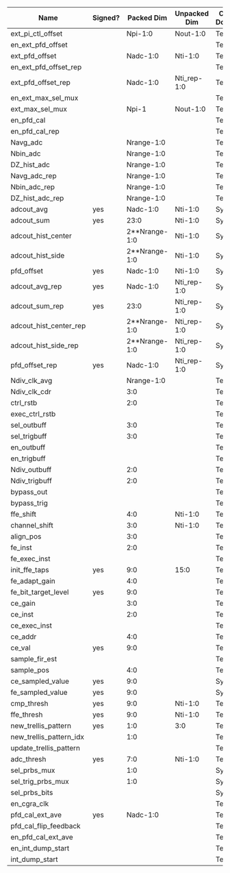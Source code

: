 | Name                       | Signed? | Packed Dim             | Unpacked Dim     | Clock Domain | JTAG Dir | Reset Val |
|----------------------------|---------|------------------------|------------------|--------------|----------|-----------|
| ext_pi_ctl_offset          |         | Npi-1:0                | Nout-1:0         | Test         | out      | 0&135&270&405|
| en_ext_pfd_offset          |         |                        |                  | Test         | out      | 'b1       |
| ext_pfd_offset             |         | Nadc-1:0               | Nti-1:0          | Test         | out      | 'd47      |
| en_ext_pfd_offset_rep      |         |                        |                  | Test         | out      | 'b1       |
| ext_pfd_offset_rep         |         | Nadc-1:0               | Nti_rep-1:0      | Test         | out      | 'd27      |
| en_ext_max_sel_mux         |         |                        |                  | Test         | out      | 'b0       |
| ext_max_sel_mux 		     |         | Npi-1                  | Nout-1:0         | Test         | out      | 'd127     |
| en_pfd_cal                 |         |                        |                  | Test         | out      | 'b0       |
| en_pfd_cal_rep             |         |                        |                  | Test         | out      | 'b0       |
| Navg_adc                   |         | Nrange-1:0             |                  | Test         | out      | 'd10      |
| Nbin_adc                   |         | Nrange-1:0             |                  | Test         | out      | 'd6       |
| DZ_hist_adc                |         | Nrange-1:0             |                  | Test         | out      | 'd3       |
| Navg_adc_rep               |         | Nrange-1:0             |                  | Test         | out      | 'd10      |
| Nbin_adc_rep               |         | Nrange-1:0             |                  | Test         | out      | 'd6       |
| DZ_hist_adc_rep            |         | Nrange-1:0             |                  | Test         | out      | 'd3       |
| adcout_avg                 | yes     | Nadc-1:0               | Nti-1:0          | System       | in       |           |
| adcout_sum                 | yes     | 23:0                   | Nti-1:0          | System       | in       |           |
| adcout_hist_center         |         | 2\*\*Nrange-1:0        | Nti-1:0          | System       | in       |           |
| adcout_hist_side           |         | 2\*\*Nrange-1:0        | Nti-1:0          | System       | in       |           |
| pfd_offset                 | yes     | Nadc-1:0               | Nti-1:0          | System       | in       |           |
| adcout_avg_rep             | yes     | Nadc-1:0               | Nti_rep-1:0      | System       | in       |           |
| adcout_sum_rep             | yes     | 23:0                   | Nti_rep-1:0      | System       | in       |           |
| adcout_hist_center_rep     |         | 2\*\*Nrange-1:0        | Nti_rep-1:0      | System       | in       |           |
| adcout_hist_side_rep       |         | 2\*\*Nrange-1:0        | Nti_rep-1:0      | System       | in       |           |
| pfd_offset_rep             | yes     | Nadc-1:0               | Nti_rep-1:0      | System       | in       |           |
| Ndiv_clk_avg               |         | Nrange-1:0             |                  | Test         | out      |   10      |
| Ndiv_clk_cdr               |         | 3:0                    |                  | Test         | out      |   4       |
| ctrl_rstb                  |         | 2:0                    |                  | Test         | out      |   0       |
| exec_ctrl_rstb             |         |                        |                  | Test         | out      |   0       |
| sel_outbuff				 | 		   | 3:0					|				   | Test		  | out 	 |   0		 |
| sel_trigbuff				 | 		   | 3:0					|				   | Test		  | out 	 |   0		 |
| en_outbuff				 | 		   |     					|				   | Test		  | out 	 |   0		 |
| en_trigbuff				 | 		   |     					|				   | Test		  | out 	 |   0		 |
| Ndiv_outbuff				 | 		   | 2:0					|				   | Test		  | out 	 |   0		 |
| Ndiv_trigbuff 			 | 		   | 2:0					|				   | Test		  | out 	 |   0		 |
| bypass_out				 | 		   |     					|				   | Test		  | out 	 |   1		 |
| bypass_trig				 | 		   |     					|				   | Test		  | out 	 |   1		 |
| ffe_shift                  |         | 4:0                    | Nti-1:0          | Test         | out      |   0       |
| channel_shift              |         | 3:0                    | Nti-1:0          | Test         | out      |   0       |
| align_pos		             |         | 3:0			        | 		           | Test 	      | out      |   0 	     |
| fe_inst                    |         | 2:0                    |                  | Test         | out      |   0       |
| fe_exec_inst               |         |                        |                  | Test         | out      |   0       |
| init_ffe_taps              |  yes    | 9:0                    | 15:0             | Test         | out      |   0       |
| fe_adapt_gain              |         | 4:0                    |                  | Test         | out      |   0       |
| fe_bit_target_level        |  yes    | 9:0                    |                  | Test         | out      |   'd70    |
| ce_gain                    |         | 3:0                    |                  | Test         | out      |   1       |
| ce_inst                    |         | 2:0                    |                  | Test         | out      |   0       |
| ce_exec_inst               |         |                        |                  | Test         | out      |   0       |
| ce_addr                    |         | 4:0                    |                  | Test         | out      |   0       |
| ce_val                     |   yes   | 9:0                    |                  | Test         | out      |   0       |
| sample_fir_est             |         |                        |                  | Test         | out      |   0       |
| sample_pos                 |         | 4:0                    |                  | Test         | out      |   0       |
| ce_sampled_value           |   yes   | 9:0                    |                  | System       | in       |           |
| fe_sampled_value           |   yes   | 9:0                    |                  | System       | in       |           |
| cmp_thresh                 |   yes   | 9:0                    | Nti-1:0          | Test         | out      |   0       |
| ffe_thresh                 |   yes   | 9:0                    | Nti-1:0          | Test         | out      |   0       |
| new_trellis_pattern        |   yes   | 1:0                    | 3:0              | Test         | out      |   0       |
| new_trellis_pattern_idx    |         | 1:0                    |                  | Test         | out      |   0       |
| update_trellis_pattern     |         |                        |                  | Test         | out      |   0       |
| adc_thresh                 |   yes   | 7:0                    | Nti-1:0          | Test         | out      |   0       |
| sel_prbs_mux               |         | 1:0                    |                  | System       | out      |   0       |
| sel_trig_prbs_mux          |         | 1:0                    |                  | System       | out      |   0       |
| sel_prbs_bits              |         |                        |                  | System       | out      |   0       |
| en_cgra_clk                |         |                        |                  | Test         | out      |   0       |
| pfd_cal_ext_ave            | yes     | Nadc-1:0               |                  | Test         | out      |   0       |
| pfd_cal_flip_feedback      |         |                        |                  | Test         | out      |   0       |
| en_pfd_cal_ext_ave         |         |                        |                  | Test         | out      |   0       |
| en_int_dump_start          |         |                        |                  | Test         | out      |   0       |
| int_dump_start             |         |                        |                  | Test         | out      |   0       |







